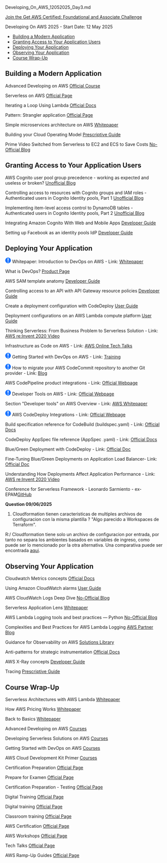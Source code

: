 Developing_On_AWS_12052025_Day3.md

[Join the Get AWS Certified: Foundational and Associate Challenge](https://pages.awscloud.com/GLOBAL-other-GC-Traincert-Foundational-and-Associate-Certification-Challenge-2025-reg.html)

Developing On AWS 2025 - Start Date: 12 May 2025

- [Building a Modern Application](#building-a-modern-application)
- [Granting Access to Your Application Users](#granting-access-to-your-application-users)
- [Deploying Your Application](#deploying-your-application)
- [Observing Your Application](#observing-your-application)
- [Course Wrap-Up](#course-wrap-up)

## Building a Modern Application

Advanced Developing on AWS [Official Course](https://aws.amazon.com/training/classroom/advanced-developing-on-aws/)

Serverless on AWS  [Official Page](https://aws.amazon.com/serverless/)

Iterating a Loop Using Lambda [Official Docs](https://docs.aws.amazon.com/step-functions/latest/dg/tutorial-create-iterate-pattern-section.html)

Pattern: Strangler application [Official Page](https://microservices.io/patterns/refactoring/strangler-application.html)

Simple microservices architecture on AWS [Whitepaper](https://docs.aws.amazon.com/whitepapers/latest/microservices-on-aws/simple-microservices-architecture-on-aws.html)

Building your Cloud Operating Model [Prescriptive Guide](https://docs.aws.amazon.com/prescriptive-guidance/latest/strategy-cloud-operating-model/welcome.html)

Prime Video Switched from Serverless to EC2 and ECS to Save Costs [No-Official Blog](https://www.infoq.com/news/2023/05/prime-ec2-ecs-saves-costs/)

## Granting Access to Your Application Users

AWS Cognito user pool group precedence - working as expected and useless or broken? [Unofficial Blog](https://stackoverflow.com/questions/55180987/aws-cognito-user-pool-group-precedence-working-as-expected-and-useless-or-brok)

Controlling access to resources with Cognito groups and IAM roles - Authenticated users in Cognito Identity pools, Part 1 [Unofficial Blog](https://arpadt.com/articles/cognito-groups-iam-roles)

Implementing item-level access control to DynamoDB tables - Authenticated users in Cognito Identity pools, Part 2 [Unofficial Blog](https://arpadt.com/articles/item-level-control-ddb)

Integrating Amazon Cognito With Web and Mobile Apps [Developer Guide](https://docs.aws.amazon.com/cognito/latest/developerguide/cognito-integrate-apps.html)

Setting up Facebook as an identity pools IdP [Developer Guide](https://docs.aws.amazon.com/cognito/latest/developerguide/facebook.html)

## Deploying Your Application

![Mandatory](./mandatory.png) Whitepaper: Introduction to DevOps on AWS - Link: [Whitepaper](https://docs.aws.amazon.com/whitepapers/latest/introduction-devops-aws/introduction-devops-aws.pdf)

What is DevOps? [Product Page](https://aws.amazon.com/devops/what-is-devops/)

AWS SAM template anatomy [Developer Guide](https://docs.aws.amazon.com/serverless-application-model/latest/developerguide/sam-specification-template-anatomy.html)

Controlling access to an API with API Gateway resource policies [Developer Guide](https://docs.aws.amazon.com/apigateway/latest/developerguide/apigateway-resource-policies.html)

Create a deployment configuration with CodeDeploy [User Guide](https://docs.aws.amazon.com/codedeploy/latest/userguide/deployment-configurations-create.html)

Deployment configurations on an AWS Lambda compute platform [User Guide](https://docs.aws.amazon.com/codedeploy/latest/userguide/deployment-configurations.html#deployment-configuration-lambda)

Thinking Serverless: From Business Problem to Serverless Solution - Link: [AWS re:Invent 2020 Video](https://youtu.be/Z57KLdJZnGA)

Infrastructure as Code on AWS - Link: [AWS Online Tech Talks](https://youtu.be/cKQtPZwf97s)

![Mandatory](./mandatory.png) Getting Started with DevOps on AWS - Link: [Training](https://www.aws.training/Details/Curriculum?id=67465)

![Mandatory](./mandatory.png) How to migrate your AWS CodeCommit repository to another Git provider - Link: [Blog](https://aws.amazon.com/blogs/devops/how-to-migrate-your-aws-codecommit-repository-to-another-git-provider/)

AWS CodePipeline product integrations - Link: [Official Webpage](https://aws.amazon.com/codepipeline/product-integrations/)

![Mandatory](./mandatory.png) Developer Tools on AWS - Link: [Official Webpage](https://aws.amazon.com/products/developer-tools)

Section "Developer tools" on AWS Overview - Link: [AWS Whitepaper](https://docs.aws.amazon.com/whitepapers/latest/aws-overview/developer-tools.html)

![Mandatory](./mandatory.png) AWS CodeDeploy Integrations - Link: [Official Webpage](https://docs.aws.amazon.com/codedeploy/latest/userguide/integrations.html)

Build specification reference for CodeBuild (buildspec.yaml) - Link: [Official Docs](https://docs.aws.amazon.com/codebuild/latest/userguide/build-spec-ref.html)

CodeDeploy AppSpec file reference (AppSpec .yaml) - Link: [Official Docs](https://docs.aws.amazon.com/codedeploy/latest/userguide/reference-appspec-file.html)

Blue/Green Deployment with CodeDeploy - Link: [Official Doc](https://docs.aws.amazon.com/AmazonECS/latest/developerguide/deployment-type-bluegreen.html)

Fine-Tuning Blue/Green Deployments on Application Load Balancer- Link: [Official Doc](https://aws.amazon.com/blogs/devops/blue-green-deployments-with-application-load-balancer/)

Understanding How Deployments Affect Application Performance - Link: [AWS re:Invent 2020 Video](https://youtu.be/O9tDtJje-EA)

Conference for Serverless Framework - Leonardo Sarmiento - ex-EPAM[GitHub](https://github.com/lesarmiento37/serverless-ds)

**Question 09/06/2025**

1. Cloudformation tienen caracteristicas de multiples archivos de configuracion con la misma plantilla ? "Algo parecido a Workspaces de Terraform".

R:/ Cloudformation tiene solo un archivo de configuracion por entrada, por tanto no separa los ambientes basados en variables de ingreso, como puede ser lo mencionado por la otra alternativa. Una comparativa puede ser encontrada [aqui](https://www.geeksforgeeks.org/difference-between-cloudformation-vs-terraform/).

## Observing Your Application

Cloudwatch Metrics concepts [Official Docs](https://docs.aws.amazon.com/AmazonCloudWatch/latest/monitoring/cloudwatch_concepts.html)

Using Amazon CloudWatch alarms [User Guide](https://docs.aws.amazon.com/AmazonCloudWatch/latest/DeveloperGuide/AlarmThatSendsEmail.html)

AWS CloudWatch Logs Deep Dive [No-Official Blog](https://medium.com/@joudwawad/aws-cloudwatch-logs-deep-dive-d52b5bb7c40d)

Serverless Application Lens [Whitepaper](https://d1.awsstatic.com/whitepapers/architecture/AWS-Serverless-Applications-Lens.pdf)

AWS Lambda Logging tools and best practices — Python [No-Official Blog](https://medium.com/codex/aws-lambda-logging-tools-and-best-practices-python-e156a76f52a7)

Complexities and Best Practices for AWS Lambda Logging [AWS Partner Blog](https://aws.amazon.com/blogs/apn/complexities-and-best-practices-for-aws-lambda-logging/)

Guidance for Observability on AWS [Solutions Library](https://aws.amazon.com/solutions/guidance/observability-on-aws/)

Anti-patterns for strategic instrumentation [Official Docs](https://docs.aws.amazon.com/wellarchitected/latest/devops-guidance/anti-patterns-for-strategic-instrumentation.html)

AWS X-Ray concepts [Developer Guide](https://docs.aws.amazon.com/xray/latest/devguide/xray-concepts.html)

Tracing [Prescriptive Guide](https://docs.aws.amazon.com/prescriptive-guidance/latest/performance-engineering-aws/tracing.html)

## Course Wrap-Up

Serverless Architectures with AWS Lambda [Whitepaper](https://d1.awsstatic.com/whitepapers/serverless-architectures-with-aws-lambda.pdf)

How AWS Pricing Works [Whitepaper](https://docs.aws.amazon.com/whitepapers/latest/how-aws-pricing-works/welcome.html)

Back to Basics [Whitepaper](https://aws.amazon.com/architecture/back-to-basics/?tma.sort-by=item.additionalFields.airDate&tma.sort-order=desc&awsf.categories=*all&awsm.page-tma=2)

Advanced Developing on AWS [Courses](https://www.aws.training/SessionSearch?pageNumber=1&courseId=36896&languageId=1 )

Developing Serverless Solutions on AWS [Courses](https://www.aws.training/SessionSearch?pageNumber=1&courseId=53785&languageId=1)

Getting Started with DevOps on AWS [Courses](https://www.aws.training/Details/eLearning?id=66768)

AWS Cloud Development Kit Primer [Courses](https://www.aws.training/Details/Curriculum?id=64511)

Certification Preparation [Official Page](https://aws.amazon.com/certification/certification-prep)

Prepare for Examen [Official Page](https://skillbuilder.aws/#prepare-for-exam)

Certification Preparation - Testing [Official Page](https://aws.amazon.com/certification/certification-prep/testing/)

Digital Training [Official Page](https://aws.amazon.com/training/digital)

Digital training [Official Page](https://explore.skillbuilder.aws/)

Classroom training [Official Page](https://aws.amazon.com/training)

AWS Certification [Official Page](https://aws.amazon.com/certification)

AWS Workshops [Official Page](https://workshops.aws/)

Tech Talks [Official Page](https://aws.amazon.com/events/online-tech-talks/on-demand/)

AWS Ramp-Up Guides [Official Page](https://aws.amazon.com/training/ramp-up-guides/)
